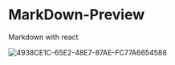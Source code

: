 # MarkDown-Preview

Markdown with react

![4938CE1C-65E2-48E7-87AE-FC77A6654588](https://user-images.githubusercontent.com/94847995/191056978-3df624c5-f72c-4e64-a5fa-93990ddafd6d.gif)
